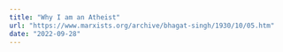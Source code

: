 ```yaml
---
title: "Why I am an Atheist"
url: "https://www.marxists.org/archive/bhagat-singh/1930/10/05.htm"
date: "2022-09-28"
---
```

